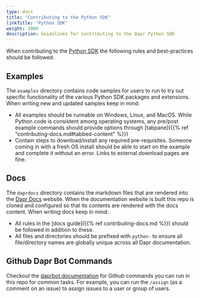 ```yaml
---
type: docs
title: "Contributing to the Python SDK"
linkTitle: "Python SDK"
weight: 3000
description: Guidelines for contributing to the Dapr Python SDK
---
```


When contributing to the [Python SDK](https://github.com/dapr/python-sdk) the following rules and best-practices should be followed.

## Examples

The `examples` directory contains code samples for users to run to try out specific functionality of the various Python SDK packages and extensions. When writing new and updated samples keep in mind:

- All examples should be runnable on Windows, Linux, and MacOS. While Python code is consistent among operating systems, any pre/post example commands should provide options through [tabpane]({{% ref "contributing-docs.md#tabbed-content" %}})
- Contain steps to download/install any required pre-requisites. Someone coming in with a fresh OS install should be able to start on the example and complete it without an error. Links to external download pages are fine.

## Docs

The `daprdocs` directory contains the markdown files that are rendered into the [Dapr Docs](https://docs.dapr.io) website. When the documentation website is built this repo is cloned and configured so that its contents are rendered with the docs content. When writing docs keep in mind:

   - All rules in the [docs guide]({{% ref contributing-docs.md %}}) should be followed in addition to these.
   - All files and directories should be prefixed with `python-` to ensure all file/directory names are globally unique across all Dapr documentation.

## Github Dapr Bot Commands

Checkout the [daprbot documentation](https://docs.dapr.io/contributing/daprbot/) for Github commands you can run in this repo for common tasks. For example, you can run the `/assign` (as a comment on an issue) to assign issues to a user or group of users.
